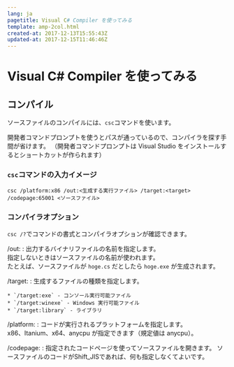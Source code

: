 ```yaml
---
lang: ja
pagetitle: Visual C# Compiler を使ってみる
template: amp-2col.html
created-at: 2017-12-13T15:55:43Z
updated-at: 2017-12-15T11:46:46Z
---
```


# Visual C# Compiler を使ってみる

## コンパイル

ソースファイルのコンパイルには、`csc`コマンドを使います。

開発者コマンドプロンプトを使うとパスが通っているので、コンパイラを探す手間が省けます。
（開発者コマンドプロンプトは Visual Studio をインストールするとショートカットが作られます）


### `csc`コマンドの入力イメージ

```
csc /platform:x86 /out:<生成する実行ファイル> /target:<target> /codepage:65001 <ソースファイル>
```


### コンパイラオプション

`csc /?`でコマンドの書式とコンパイラオプションが確認できます。

/out:<file>
:   出力するバイナリファイルの名前を指定します。  
    指定しないときはソースファイルの名前が使われます。  
    たとえば、ソースファイルが `hoge.cs` だとしたら `hoge.exe` が生成されます。

/target:<target>
:   生成するファイルの種類を指定します。  
    
    * `/target:exe` - コンソール実行可能ファイル
    * `/target:winexe` - Windows 実行可能ファイル
    * `/target:library` - ライブラリ

/platform:<platform>
:   コードが実行されるプラットフォームを指定します。  
    x86、Itanium、x64、anycpu が指定できます（規定値は anycpu）。

/codepage:<id>
:   指定されたコードページを使ってソースファイルを開きます。
    ソースファイルのコードがShift_JISであれば、何も指定しなくてよいです。



